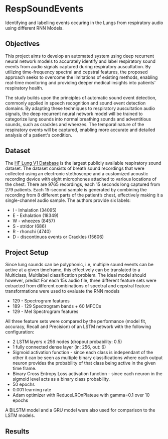 # RespSoundEvents
Identifying and labelling events occuring in the Lungs from respiratory audio using different RNN Models.

## Objectives
This project aims to develop an automated system using deep recurrent neural network models to accurately identify and label respiratory sound events from audio signals captured during respiratory auscultation. By utilizing time-frequency spectral and cepstral features, the proposed approach seeks to overcome the limitations of existing methods, enabling real-time monitoring and providing deeper medical insights into patients' respiratory health.

The study builds upon the principles of automatic sound event detection, commonly applied in speech recognition and sound event detection domains. By adapting these techniques to respiratory auscultation audio signals, the deep recurrent neural network model will be trained to categorize lung sounds into normal breathing sounds and adventitious sounds, such as crackles and wheezes. The temporal nature of the respiratory events will be captured, enabling more accurate and detailed analysis of a patient's condition.

## Dataset
The [HF Lung V1 Database](https://gitlab.com/techsupportHF/HF_Lung_V1) is the largest publicly available respiratory sound dataset. The dataset consists of breath sound recordings that were collected using an electronic stethoscope and a customized acoustic recording device with eight microphones attached to various locations of the chest. There are 9765 recordings, each 15 seconds long captured from 279 patients. Each 15-second sample is generated by combining the recording from 8 different parts of the patient’s chest, effectively making it a single-channel audio sample. The authors provide six labels:
- I - Inhalation (34095)
- E - Exhalation (18349)
- W - wheezes (8457)
- S - stridor (686)
- R - rhonchi (4740)
- D - discontinuos events or Crackles (15606)

## Project Setup
Since lung sounds can be polyphonic, i.e, multiple sound events can be active at a given timeframe, this effectively can be translated to a Multiclass, Multilabel classification problem. The ideal model should however, predict
For each 15s audio file, three different feature sets were extracted from different combinations of spectral and cepstral feature transformations were used to evaluate the RNN models
- 129 - Spectrogram features
- 189 - 129 Spectrogram bands + 60 MFCCs
- 129 - Mel Spectrogram features

All three feature sets were compared by the performance (model fit, accuracy, Recall and Precision) of an LSTM network with the following configuration:
- 2 LSTM layers x 256 nodes (dropout probability: 0.5)
- 1 fully connected dense layer (in: 256, out: 6)
- Sigmoid activation function - since each class is independant of the other it can be seen as multiple binary classifications where each output neuron provides the probability of that class being active in the given time frame.
- Binary Cross Entropy Loss activation function - since each neuron in the sigmoid level acts as a binary class probability.
- 50 epochs
- 0.001 learning rate 
- Adam optimizer with ReduceLROnPlateue with gamma=0.1 over 10 epochs

A BiLSTM model and a GRU model were also used for comparison to the LSTM models.

## Results
